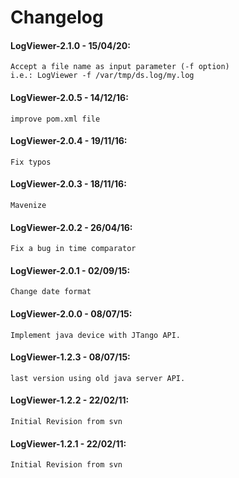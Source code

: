 # Changelog


#### LogViewer-2.1.0 - 15/04/20:
    Accept a file name as input parameter (-f option)
    i.e.: LogViewer -f /var/tmp/ds.log/my.log

#### LogViewer-2.0.5 - 14/12/16:
    improve pom.xml file 

#### LogViewer-2.0.4 - 19/11/16:
    Fix typos

#### LogViewer-2.0.3 - 18/11/16:
    Mavenize

#### LogViewer-2.0.2 - 26/04/16:
    Fix a bug in time comparator

#### LogViewer-2.0.1 - 02/09/15:
    Change date format

#### LogViewer-2.0.0 - 08/07/15:
    Implement java device with JTango API.

#### LogViewer-1.2.3 - 08/07/15:
    last version using old java server API.

#### LogViewer-1.2.2 - 22/02/11:
    Initial Revision from svn

#### LogViewer-1.2.1 - 22/02/11:
    Initial Revision from svn
